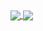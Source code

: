 <div>
<a href="https://github.com/anuraghazra/github-readme-stats">
  <img align="center" src="https://github-readme-stats.vercel.app/api?username=namtrhg&show_icons=true&theme=tokyonight&line_height=24" />
</a>
<a href="https://github.com/anuraghazra/github-readme-stats">
  <img align="center" src="https://github-readme-stats.vercel.app/api/top-langs/?username=namtrhg&layout=compact&theme=tokyonight" />
</a>
</div>
